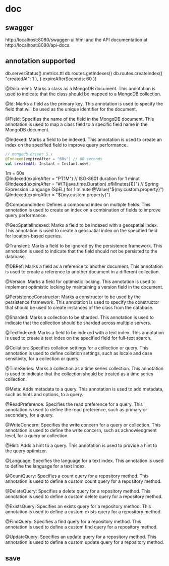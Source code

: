 # doc

## swagger

http://localhost:8080/swagger-ui.html and the API documentation at http://localhost:8080/api-docs.

## annotation supported

db.serverStatus().metrics.ttl
db.routes.getIndexes()
db.routes.createIndex({ "createdAt": 1 }, { expireAfterSeconds: 60 })




@Document: Marks a class as a MongoDB document. This annotation is used to indicate that the class should be mapped to a MongoDB collection.

@Id: Marks a field as the primary key. This annotation is used to specify the field that will be used as the unique identifier for the document.

@Field: Specifies the name of the field in the MongoDB document. This annotation is used to map a class field to a specific field name in the MongoDB document.

@Indexed: Marks a field to be indexed. This annotation is used to create an index on the specified field to improve query performance.
```kotlin
// mongodb driver 5.x
@Indexed(expireAfter = "60s") // 60 seconds
val createdAt: Instant = Instant.now()

```
1m = 60s  
@Indexed(expireAfter = "PT1M") // ISO-8601 duration for 1 minut
@Indexed(expireAfter = "#{T(java.time.Duration).ofMinutes(1)}") // Spring Expression Language (SpEL) for 1 minute
@Value("\${my.custom.property}")
@Indexed(expireAfter = "\${my.custom.property}")


@CompoundIndex: Defines a compound index on multiple fields. This annotation is used to create an index on a combination of fields to improve query performance.

@GeoSpatialIndexed: Marks a field to be indexed with a geospatial index. This annotation is used to create a geospatial index on the specified field for location-based queries.

@Transient: Marks a field to be ignored by the persistence framework. This annotation is used to indicate that the field should not be persisted to the database.

@DBRef: Marks a field as a reference to another document. This annotation is used to create a reference to another document in a different collection.

@Version: Marks a field for optimistic locking. This annotation is used to implement optimistic locking by maintaining a version field in the document.

@PersistenceConstructor: Marks a constructor to be used by the persistence framework. This annotation is used to specify the constructor that should be used to create instances of the class from the database.

@Sharded: Marks a collection to be sharded. This annotation is used to indicate that the collection should be sharded across multiple servers.

@TextIndexed: Marks a field to be indexed with a text index. This annotation is used to create a text index on the specified field for full-text search.

@Collation: Specifies collation settings for a collection or query. This annotation is used to define collation settings, such as locale and case sensitivity, for a collection or query.

@TimeSeries: Marks a collection as a time series collection. This annotation is used to indicate that the collection should be treated as a time series collection.

@Meta: Adds metadata to a query. This annotation is used to add metadata, such as hints and options, to a query.

@ReadPreference: Specifies the read preference for a query. This annotation is used to define the read preference, such as primary or secondary, for a query.

@WriteConcern: Specifies the write concern for a query or collection. This annotation is used to define the write concern, such as acknowledgment level, for a query or collection.

@Hint: Adds a hint to a query. This annotation is used to provide a hint to the query optimizer.

@Language: Specifies the language for a text index. This annotation is used to define the language for a text index.

@CountQuery: Specifies a count query for a repository method. This annotation is used to define a custom count query for a repository method.

@DeleteQuery: Specifies a delete query for a repository method. This annotation is used to define a custom delete query for a repository method.

@ExistsQuery: Specifies an exists query for a repository method. This annotation is used to define a custom exists query for a repository method.

@FindQuery: Specifies a find query for a repository method. This annotation is used to define a custom find query for a repository method.

@UpdateQuery: Specifies an update query for a repository method. This annotation is used to define a custom update query for a repository method.



## save 

```json


```

